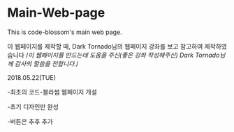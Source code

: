 # Main-Web-page
This is code-blossom's main web page.

이 웹페이지를 제작할 때, Dark Tornado님의 웹페이지 강좌를 보고 참고하여 제작하였습니다
/*이 웹페이지를 만드는데 도움을 주신(좋은 강좌 작성해주신) Dark Tornado님께 감사의 말씀을 전합니다.*/

2018.05.22(TUE)

-최초의 코드-블라썸 웹페이지 개설

-초기 디자인만 완성

-버튼은 추후 추가
